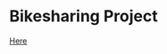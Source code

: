 # Bikesharing Project
<a href="https://public.tableau.com/app/profile/noor.al.kubati/viz/Challenge15_16776484022280/Story1?publish=yes" target="_blank"> Here </a>
